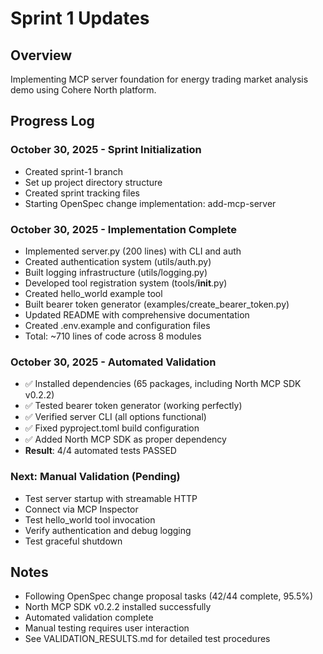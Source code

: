 # Sprint 1 Updates

## Overview
Implementing MCP server foundation for energy trading market analysis demo using Cohere North platform.

## Progress Log

### October 30, 2025 - Sprint Initialization
- Created sprint-1 branch
- Set up project directory structure
- Created sprint tracking files
- Starting OpenSpec change implementation: add-mcp-server

### October 30, 2025 - Implementation Complete
- Implemented server.py (200 lines) with CLI and auth
- Created authentication system (utils/auth.py)
- Built logging infrastructure (utils/logging.py)
- Developed tool registration system (tools/__init__.py)
- Created hello_world example tool
- Built bearer token generator (examples/create_bearer_token.py)
- Updated README with comprehensive documentation
- Created .env.example and configuration files
- Total: ~710 lines of code across 8 modules

### October 30, 2025 - Automated Validation
- ✅ Installed dependencies (65 packages, including North MCP SDK v0.2.2)
- ✅ Tested bearer token generator (working perfectly)
- ✅ Verified server CLI (all options functional)
- ✅ Fixed pyproject.toml build configuration
- ✅ Added North MCP SDK as proper dependency
- **Result**: 4/4 automated tests PASSED

### Next: Manual Validation (Pending)
- Test server startup with streamable HTTP
- Connect via MCP Inspector
- Test hello_world tool invocation
- Verify authentication and debug logging
- Test graceful shutdown

## Notes
- Following OpenSpec change proposal tasks (42/44 complete, 95.5%)
- North MCP SDK v0.2.2 installed successfully
- Automated validation complete
- Manual testing requires user interaction
- See VALIDATION_RESULTS.md for detailed test procedures

